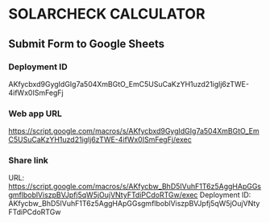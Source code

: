 # SOLARCHECK CALCULATOR

## Submit Form to Google Sheets

### Deployment ID

AKfycbxd9GygIdGIg7a504XmBGtO_EmC5USuCaKzYH1uzd21iglj6zTWE-4ifWx0ISmFegFj

### Web app URL

https://script.google.com/macros/s/AKfycbxd9GygIdGIg7a504XmBGtO_EmC5USuCaKzYH1uzd21iglj6zTWE-4ifWx0ISmFegFj/exec

### Share link

URL: https://script.google.com/macros/s/AKfycbw_BhD5IVuhF1T6z5AggHApGGsgmflboblViszpBVJpfj5qW5jOujVNtyFTdiPCdoRTGw/exec
Deployment ID: AKfycbw_BhD5IVuhF1T6z5AggHApGGsgmflboblViszpBVJpfj5qW5jOujVNtyFTdiPCdoRTGw
